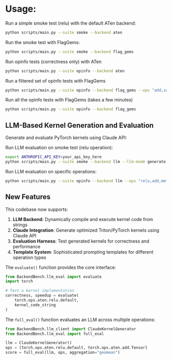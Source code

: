 # Usage:

Run a simple smoke test (relu) with the default ATen backend:
```bash
python scripts/main.py --suite smoke --backend aten
```

Run the smoke test with FlagGems:
```bash
python scripts/main.py --suite smoke --backend flag_gems
```

Run opinfo tests (correctness only) with ATen
```bash
python scripts/main.py --suite opinfo --backend aten
```

Run a filtered set of opinfo tests with FlagGems
```bash
python scripts/main.py --suite opinfo --backend flag_gems --ops "add,sub"
```

Run all the opinfo tests with FlagGems (takes a few minutes)
```bash
python scripts/main.py --suite opinfo --backend flag_gems
```

## LLM-Based Kernel Generation and Evaluation

Generate and evaluate PyTorch kernels using Claude API:

Run LLM evaluation on smoke test (relu operation):
```bash
export ANTHROPIC_API_KEY=your_api_key_here
python scripts/main.py --suite smoke --backend llm --llm-mode generate
```

Run LLM evaluation on specific operations:
```bash
python scripts/main.py --suite opinfo --backend llm --ops "relu,add,mm" --llm-mode generate
```

## New Features

This codebase now supports:

1. **LLM Backend**: Dynamically compile and execute kernel code from strings
2. **Claude Integration**: Generate optimized Triton/PyTorch kernels using Claude API
3. **Evaluation Harness**: Test generated kernels for correctness and performance
4. **Template System**: Sophisticated prompting templates for different operation types

The `evaluate()` function provides the core interface:
```python
from BackendBench.llm_eval import evaluate
import torch

# Test a kernel implementation
correctness, speedup = evaluate(
    torch.ops.aten.relu.default, 
    kernel_code_string
)
```

The `full_eval()` function evaluates an LLM across multiple operations:
```python  
from BackendBench.llm_client import ClaudeKernelGenerator
from BackendBench.llm_eval import full_eval

llm = ClaudeKernelGenerator()
ops = [torch.ops.aten.relu.default, torch.ops.aten.add.Tensor]
score = full_eval(llm, ops, aggregation="geomean")
```

